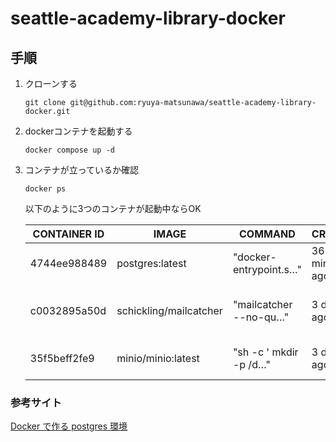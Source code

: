 # seattle-academy-library-docker

## 手順
1. クローンする
    ```
    git clone git@github.com:ryuya-matsunawa/seattle-academy-library-docker.git
    ```
1. dockerコンテナを起動する
    ```
    docker compose up -d
    ```
1. コンテナが立っているか確認
    ```
    docker ps
    ```
    以下のように3つのコンテナが起動中ならOK

    |  CONTAINER ID  |  IMAGE  |  COMMAND  |  CREATED  |  STATUS  |  PORTS  |  NAMES  |
    | ---- | ---- | ---- | ---- | ---- | ---- | ---- |
    |  4744ee988489  |  postgres:latest  |  "docker-entrypoint.s…"  |  36 minutes ago  |  Up 40 seconds  |  0.0.0.0:5433->5432/tcp  |  seattle_academy_postgres  |
    |  c0032895a50d  |  schickling/mailcatcher  |  "mailcatcher --no-qu…"  |  3 days ago  |  Up 3 days  |  0.0.0.0:1025->1025/tcp, 0.0.0.0:1080->1080/tcp  |  seattle_academy_mailcatcher  |
    |  35f5beff2fe9  |  minio/minio:latest  |  "sh -c ' mkdir -p /d…"  |  3 days ago  |  Up 3 days  |  0.0.0.0:9000-9001->9000-9001/tcp  |  seattle_academy_minio  |


### 参考サイト
[Docker で作る postgres 環境](https://crudzoo.com/blog/docker-postgres)